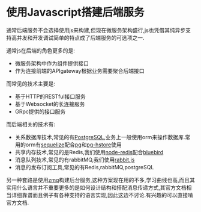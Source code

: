 # 使用Javascript搭建后端服务

通常后端服务不会选择使用js来构建,但现在微服务架构盛行,js也凭借其纯异步支持高并发和开发调试简单的特点成了后端服务的可选项之一.

通常js在后端的角色更多的是:

+ 微服务架构中作为组件提供接口
+ 作为连接前端的APIgateway根据业务需要聚合后端接口

而常见的技术主要是:

+ 基于HTTP的RESTful接口服务
+ 基于Websocket的长连接服务
+ GRpc提供的接口服务

而后端相关的技术有:

+ 关系数据库技术,常见的有[PostgreSQL](http://www.postgres.cn/docs/10/),业务上一般使用orm来操作数据库.常用的orm有[sequelize](http://docs.sequelizejs.com/)配合[pg](https://github.com/brianc/node-postgres)和[pg-hstore](https://github.com/scarney81/pg-hstore)使用
+ 共享内存技术,常见的是Redis,我们使用[node-redis](http://redis.js.org/)配合[bluebird](https://github.com/petkaantonov/bluebird)
+ 消息队列技术,常见的有rabbitMQ,我们使用[rabbit.js](https://github.com/squaremo/rabbit.js)
+ 消息的发布订阅工具,常见的有Redis,rabbitMQ,postgreSQL

另一种套路是使用[zmq](http://zeromq.org/)构建后台服务,这种方案现在用的不多,学习曲线也高,而且其实用什么语言并不重要更多的是如何设计结构和搭配消息传递方式,其官方文档相当详细靠谱而且例子有各种支持的语言实现,因此这边不讨论.有兴趣的可以直接啃官方文档.